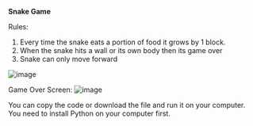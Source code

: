 **Snake Game**

Rules:
  1. Every time the snake eats a portion of food it grows by 1 block. 
  2. When the snake hits a wall or its own body then its game over
  3. Snake can only move forward

![image](https://github.com/user-attachments/assets/5fe3708e-d381-4588-a349-0e85e859d75b)

Game Over Screen:
![image](https://github.com/user-attachments/assets/ae0ff448-c04a-4baf-8c1a-df8fe74d16f5)


You can copy the code or download the file and run it on your computer. You need to install Python on your computer first.
